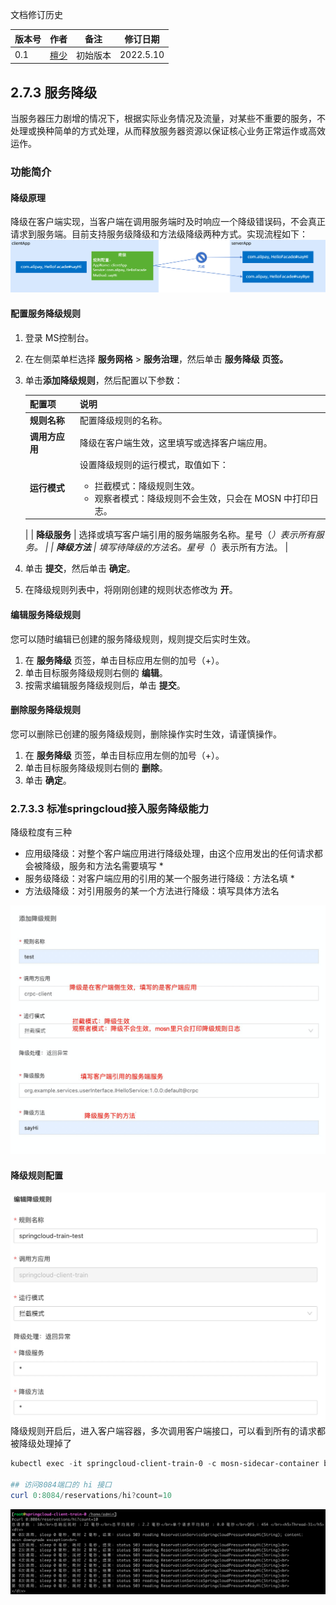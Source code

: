 文档修订历史

| 版本号 | 作者                               | 备注     | 修订日期      |
|-----|----------------------------------| -------- |-----------|
| 0.1 | [檀少](https://github.com/Tanc010) | 初始版本 | 2022.5.10 |

<a name="LjFmL"></a>
## 2.7.3 服务降级
当服务器压力剧增的情况下，根据实际业务情况及流量，对某些不重要的服务，不处理或换种简单的方式处理，从而释放服务器资源以保证核心业务正常运作或高效运作。
### 功能简介
#### 降级原理
降级在客户端实现，当客户端在调用服务端时及时响应一个降级错误码，不会真正请求到服务端。目前支持服务级降级和方法级降级两种方式。实现流程如下：![](./images/downgrade-theory.png)
#### 配置服务降级规则

1. 登录 MS控制台。
1. 在左侧菜单栏选择 **服务网格** > **服务治理**，然后单击 **服务降级 **页签**。**
1. 单击**添加降级规则**，然后配置以下参数：
   
   | **配置项** | **说明** |
   | --- | --- |
   | **规则名称** | 配置降级规则的名称。 |
   | **调用方应用** | 降级在客户端生效，这里填写或选择客户端应用。 |
   | **运行模式** | 设置降级规则的运行模式，取值如下：<ul><li>拦截模式：降级规则生效。<li>观察者模式：降级规则不会生效，只会在 MOSN 中打印日志。
      |
      | **降级服务** | 选择或填写客户端引用的服务端服务名称。星号（*）表示所有服务。 |
      | **降级方法** | 填写待降级的方法名。星号（*）表示所有方法。 |

4. 单击 **提交**，然后单击 **确定**。
4. 在降级规则列表中，将刚刚创建的规则状态修改为 **开**。
#### 编辑服务降级规则
您可以随时编辑已创建的服务降级规则，规则提交后实时生效。

1. 在 **服务降级** 页签，单击目标应用左侧的加号（+）。
1. 单击目标服务降级规则右侧的 **编辑**。
1. 按需求编辑服务降级规则后，单击 **提交**。
#### 删除服务降级规则
您可以删除已创建的服务降级规则，删除操作实时生效，请谨慎操作。

1. 在 **服务降级** 页签，单击目标应用左侧的加号（+）。
1. 单击目标服务降级规则右侧的 **删除**。
1. 单击 **确定**。
### 2.7.3.3 标准springcloud接入服务降级能力
降级粒度有三种

- 应用级降级：对整个客户端应用进行降级处理，由这个应用发出的任何请求都会被降级，服务和方法名需要填写 *
- 服务级降级：对客户端应用的引用的某一个服务进行降级：方法名填 *
- 方法级降级：对引用服务的某一个方法进行降级：填写具体方法名

![image.png](./images/downgrade-config.png)
#### 降级规则配置
![image.png](./images/downgrade-client-config.png)
降级规则开启后，进入客户端容器，多次调用客户端接口，可以看到所有的请求都被降级处理掉了
```powershell
kubectl exec -it springcloud-client-train-0 -c mosn-sidecar-container bash

## 访问8084端口的 hi 接口
curl 0:8084/reservations/hi?count=10
```
![image.png](./images/downgrade-client-config-caller.png)
